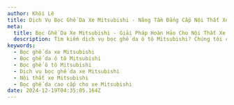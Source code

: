 ```yaml
---
author: Khôi Lê
title: Dịch Vụ Bọc Ghế Da Xe Mitsubishi - Nâng Tầm Đẳng Cấp Nội Thất Xe Hơi
meta:
  title: Bọc Ghế Da Xe Mitsubishi - Giải Pháp Hoàn Hảo Cho Nội Thất Xe Hơi
  description: Tìm kiếm dịch vụ bọc ghế da ô tô Mitsubishi? Chúng tôi cung cấp giải pháp bọc ghế da xe Mitsubishi chất lượng cao, bền đẹp và thời trang, giúp nâng tầm đẳng cấp nội thất xe hơi của bạn.
keywords:
  - Bọc ghế da xe Mitsubishi
  - Bọc ghế da ô tô Mitsubishi
  - Bọc ghế ô tô Mitsubishi
  - Dịch vụ bọc ghế da xe Mitsubishi
  - Nội thất xe Mitsubishi
  - Bọc ghế da cao cấp cho xe Mitsubishi
date: 2024-12-19T04:35:05.164Z
---
```

